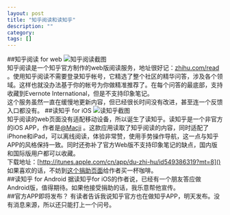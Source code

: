 ```yaml
---
layout: post
title: "知乎阅读和读知乎"
description: ""
category: 
tags: []
---
```

##知乎阅读 for web
![知乎阅读截图](http://ww3.sinaimg.cn/large/8b232627jw1e495oth24kj20wa0mkn42.jpg)  
知乎阅读是一个知乎官方制作的web版阅读服务，地址很好记：[zhihu.com/read]() 。使用知乎阅读不需要登录知乎帐号，它精选了整个社区的精华问答，涉及各个领域。这样也就没办法基于你的帐号为你做精准推荐了。在每个问答的最底部，支持收藏到Evernote International，但是不支持印象笔记。  
这个服务虽然一直在缓慢地更新内容，但已经很长时间没有改进，甚至连一个反馈入口都没有。
##读知乎 for iOS
![读知乎截图](http://ww2.sinaimg.cn/large/8b232627gw1e495wmpkf2j207i0dcq3c.jpg)  
知乎阅读的web页面没有适配移动设备，所以诞生了读知乎。读知乎是一个非官方的iOS APP，作者是[@Macji](http://weibo.com/macji) 。这款应用读取了知乎阅读的内容，同时适配了iPhone和iPad，可以离线阅读，体验非常赞，使用手势操作导航，这一点与知乎APP的风格保持一致。同时还弥补了官方Web版不支持印象笔记的缺点，国内版和国际版用户都可以收藏。  
下载地址：[http://itunes.apple.com/cn/app/du-zhi-hu/id549386319?mt=8]()  
如果喜欢的话，不妨到[这个捐助页面](https://me.alipay.com/macji)给作者买一杯咖啡。  
##读知乎 for Android
据读知乎for iOS的作者说，已经有一个朋友答应做Android版，值得期待。如果他接受捐助的话，我乐意帮他宣传。  
##官方APP即将发布？
有读者告诉我说知乎官方也在做知乎APP，明天发布。没有消息来源，所以还只能打上一个问号。  